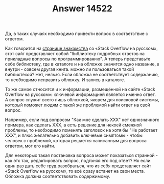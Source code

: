 ﻿---
title: "Answer 14522"
se.owner.user_id: 179379
se.owner.display_name: "Ипатьев"
se.owner.link: "https://ru.meta.stackoverflow.com/users/179379/%d0%98%d0%bf%d0%b0%d1%82%d1%8c%d0%b5%d0%b2"
se.answer_id: 14522
se.question_id: 14521
se.post_type: answer
se.is_accepted: True
---
<p>Да, в таких случаях необходимо привести вопрос в соответствие с ответом.</p>
<p>Как говорится на <a href="https://ru.stackoverflow.com/tour">странице знакомства</a> со «Stack Overflow на русском», этот сайт представляет собой &quot;библиотеку подробных ответов на прикладные вопросы по программированию&quot;. А теперь представьте себе библиотеку, где в каталоге и на обложке значится одно название, а внутри - совсем другая книга. можно ли пользоваться такой библиотекой? Нет, нельзя. Если обложка не соответствует содержанию, то необходимо исправить обложку. И запись в каталоге.</p>
<p>То же самое относится и к информации, размещённой на сайте «Stack Overflow на русском»: ключевой информацией является именно ответ. А вопрос служит всего лишь обложкой, якорем для поисковой системы, который поможет людям с такой же проблемой найти ответ на свой вопрос.</p>
<p>Например, если под вопросом &quot;Как мне сделать ХХХ&quot; нет однозначного примера, как сделать ХХХ, а есть решение для некоей смежной проблемы, то необходимо поменять заголовок на хотя бы &quot;Не работает XXX&quot;, и плюс желательно добавить ключевые симптомы - чтобы человек с проблемой, которая решается написанным для вопроса ответом, мог его найти.</p>
<p>Для некоторых такая постановка вопроса может показаться странной - как это так, редактировать вопрос, подгоняя его под ответ? Но если один раз дать себе труд разобраться, что из себя представляет сайт «Stack Overflow на русском», то всё сразу встанет на свои места. Обложка должна соответствовать содержимому.</p>
